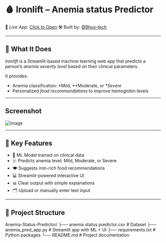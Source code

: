 # 🩸 Ironlift – Anemia status Predictor

🔗 *Live App:* [Click to Open](https://bhuvtech-ironlift.streamlit.app/)
🛠 Built by: [@Bhuv-tech](https://github.com/Bhuv-tech)

---

## 🧬 What It Does

*Ironlift* is a Streamlit-based machine learning web app that predicts a person’s *anemia severity level* based on their clinical parameters.

It provides:
- Anemia classification: *Mild, **Moderate, or **Severe*
- Personalized *food recommendations* to improve hemoglobin levels

---

## Screenshot

![image](https://github.com/user-attachments/assets/af6cd6a4-d157-4c5a-b3b3-af057f7deda4)


---

## 📌 Key Features

- 🤖 ML Model trained on clinical data
- 🩺 Predicts anemia level: Mild, Moderate, or Severe
- 🍽 Suggests iron-rich food recommendations
- 💻 Streamlit-powered interactive UI
- 📊 Clear output with simple explanations
- 🗂 Upload or manually enter test input

---

## 📂 Project Structure
Anemia-Status-Predictor/ ├── anemia status predictor.csv     # Dataset
                         ├── anemia_pred_app.py              # Streamlit app with ML + UI 
                         ├── requirements.txt                # Python packages 
                         └── README.md                       # Project documentation
